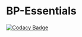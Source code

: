 # BP-Essentials

[![Codacy Badge](https://api.codacy.com/project/badge/Grade/c3005ebae8e24c38ad8425928b847540)](https://www.codacy.com/gh/BPEssentials/Core?utm_source=github.com&amp;utm_medium=referral&amp;utm_content=BPEssentials/Core&amp;utm_campaign=Badge_Grade)
